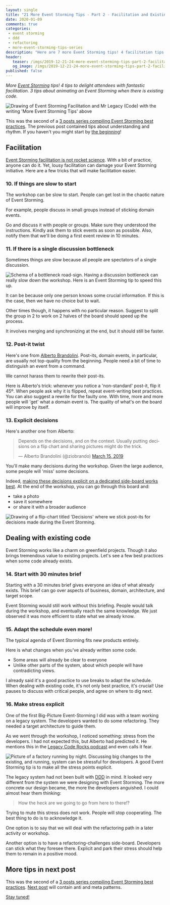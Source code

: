 ```yaml
---
layout: single
title: "21 More Event Storming Tips - Part 2 - Facilitation and Existing Code"
date: 2020-01-09
comments: true
categories:
 - event storming
 - ddd
 - refactoring
 - more-event-storming-tips-series
description: "Here are 7 more Event Storming tips! 4 facilitation tips to make sure attendees want more Event Storming. 3 tips about how to adapt Event Storming to existing code: how to twist the agenda, but also how to deal with developers’ stress!"
header:
   teaser: /imgs/2019-12-21-24-more-event-storming-tips-part-2-facilitation-and-existing-code/more-event-storming-tips-facilitation-and-existing-code-teaser.jpg
   og_image: /imgs/2019-12-21-24-more-event-storming-tips-part-2-facilitation-and-existing-code/more-event-storming-tips-facilitation-and-existing-code-og.jpg
published: false
---
```

_More [Event Storming](https://en.wikipedia.org/wiki/Event_storming) tips! 4 tips to delight attendees with fantastic facilitation. 3 tips about animating an Event Storming when there is existing code._

![Drawing of Event Storming Facilitation and Mr Legacy (Code) with the writing 'More Event Storming Tips' above]({{site.url}}/imgs/2019-12-21-24-more-event-storming-tips-part-2-facilitation-and-existing-code/more-event-storming-tips-facilitation-and-existing-code.jpg)

This was the second of a [3 posts series compiling Event Storming best practices]({{site.url}}/categories#more-event-storming-tips-series). The previous post contained tips about understanding and rhythm. If you haven't you might start by [the beginning]({{site.url}}/21-more-event-storming-tips-part-1-understanding-and-rhythm/)!

## Facilitation

[Event Storming facilitation is not rocket science]({{site.url}}/detailed-agenda-of-a-ddd-big-picture-event-storming-part-1/). With a bit of practice, anyone can do it. Yet, lousy facilitation can damage your Event Storming initiative. Here are a few tricks that will make facilitation easier.

### 10. If things are slow to start

The workshop can be slow to start. People can get lost in the chaotic nature of Event Storming.

For example, people discuss in small groups instead of sticking domain events.

Go and discuss it with people or groups. Make sure they understood the instructions. Kindly ask them to stick events as soon as possible. Also, notify them that we'll be doing a first event review in 10 minutes.

### 11. If there is a single discussion bottleneck

Sometimes things are slow because all people are spectators of a single discussion.


![Schema of a bottleneck road-sign. Having a discussion bottleneck can really slow down the workshop. Here is an Event Storming tip to speed this up.]({{site.url}}/imgs/2019-12-21-24-more-event-storming-tips-part-2-facilitation-and-existing-code/bottleneck.jpg)

It can be because only one person knows some crucial information. If this is the case, then we have no choice but to wait.

Other times though, it happens with no particular reason. Suggest to split the group in 2 to work on 2 halves of the board should speed up the process.

It involves merging and synchronizing at the end, but it should still be faster.

### 12. Post-it twist

Here's one from [Alberto Brandolini](https://twitter.com/ziobrando). Post-its, domain events, in particular, are usually not top-quality from the beginning. People need a bit of time to distinguish an event from a command.

We cannot harass them to rewrite their post-its.

Here is Alberto's trick: whenever you notice a 'non-standard' post-it, flip it 45º. When people ask why it is flipped, repeat event-writing best practices. You can also suggest a rewrite for the faulty one. With time, more and more people will 'get' what a domain event is. The quality of what's on the board will improve by itself.

### 13. Explicit decisions

Here's another one from Alberto:

<blockquote class="twitter-tweet"><p lang="en" dir="ltr">Depends on the decisions, and on the context. Usually putting decisions on a flip chart and sharing pictures might do the trick.</p>&mdash; Alberto Brandolini (@ziobrando) <a href="https://twitter.com/ziobrando/status/1106599987625058304?ref_src=twsrc%5Etfw">March 15, 2019</a></blockquote> <script async src="https://platform.twitter.com/widgets.js" charset="utf-8"></script>

You'll make many decisions during the workshop. Given the large audience, some people will 'miss' some decisions.

Indeed, [making these decisions explicit on a dedicated side-board works best]({{site.url}}/how-to-capture-the-outputs-of-an-event-storming-workshop/). At the end of the workshop, you can go through this board and:

*   take a photo
*   save it somewhere
*   or share it with a broader audience

![Drawing of a flip-chart titled 'Decisions' where we stick post-its for decisions made during the Event Storming.]({{site.url}}/imgs/2019-12-21-24-more-event-storming-tips-part-2-facilitation-and-existing-code/decision-flipchart.jpeg)

## Dealing with existing code

Event Storming works like a charm on greenfield projects. Though it also brings tremendous value to existing projects. Let's see a few best practices when some code already exists.

### 14. Start with 30 minutes brief

Starting with a 30 minutes brief gives everyone an idea of what already exists. This brief can go over aspects of business, domain, architecture, and target scope.

Event Storming would still work without this briefing. People would talk during the workshop, and eventually reach the same knowledge. We just observed it was more efficient to state what we already know.

### 15. Adapt the schedule even more!

The typical agenda of Event Storming fits new products entirely.

Here is what changes when you've already written some code. 

*   Some areas will already be clear to everyone
*   Unlike other parts of the system, about which people will have contradicting views.

I already said it's a good practice to use breaks to adapt the schedule. When dealing with existing code, it's not only best practice, it's crucial! Use pauses to discuss with critical people, and agree on where to dig next.

### 16. Make stress explicit

One of the first Big-Picture Event-Storming I did was with a team working on a legacy system. The developers wanted to do some refactoring. They needed a target architecture to guide them.

As we went through the workshop, I noticed something: stress from the developers. I had not expected this, but Alberto had predicted it. He mentions this in the [Legacy Code Rocks podcast](https://www.legacycode.rocks/podcast-1/episode/27397029/event-storming-with-alberto-brandolini) and even calls it fear.

![Picture of a factory running by night. Discussing big changes to the existing, and running, system can be stressful for developers. A good Event Storming tip is to make all the stress points explicit.]({{site.url}}/imgs/2019-12-21-24-more-event-storming-tips-part-2-facilitation-and-existing-code/existing-factory.jpg)

The legacy system had not been built with [DDD](https://en.wikipedia.org/wiki/Domain-driven_design) in mind. It looked very different from the system we were designing with Event Storming. The more concrete our design became, the more the developers anguished. I could almost hear them thinking:

> How the heck are we going to go from here to there⁉️

Trying to mute this stress does not work. People will stop cooperating. The best thing to do is to acknowledge it.

One option is to say that we will deal with the refactoring path in a later activity or workshop.

Another option is to have a refactoring-challenges side-board. Developers can stick what they foresee there. Explicit and park their stress should help them to remain in a positive mood.

## More tips in next post

This was the second of a [3 posts series compiling Event Storming best practices]({{site.url}}/categories#more-event-storming-tips-series). [Next post](http://eepurl.com/dxKE95) will contain anti and meta patterns.

[Stay tuned!](http://eepurl.com/dxKE95)